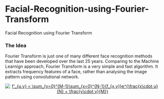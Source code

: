 # Facial-Recognition-using-Fourier-Transform
Facial Recognition using Fourier Transform

### The Idea
Fourier Transform is just one of many different face recognition methods that have been developed over the last 25 years. 
Comparing to the Machine Learnign approach, Fourier Transform is a very simple and fast algorithm. 
It extracts frequency features of a face, rather than analysing the image pattern using convolutional network.

<p align="middle">
<a href="https://www.codecogs.com/eqnedit.php?latex=f'_{u,v}&space;=&space;\sum_{y=0}^{M-1}\sum_{x=0}^{N-1}{f_{x,y}}e^{\frac{x\cdot&space;u}{N}&space;&plus;&space;\frac{y\cdot&space;v}{M}}" target="_blank"><img src="https://latex.codecogs.com/gif.latex?f'_{u,v}&space;=&space;\sum_{y=0}^{M-1}\sum_{x=0}^{N-1}{f_{x,y}}e^{\frac{x\cdot&space;u}{N}&space;&plus;&space;\frac{y\cdot&space;v}{M}}" title="f'_{u,v} = \sum_{y=0}^{M-1}\sum_{x=0}^{N-1}{f_{x,y}}e^{\frac{x\cdot u}{N} + \frac{y\cdot v}{M}}" /></a>
</p>

